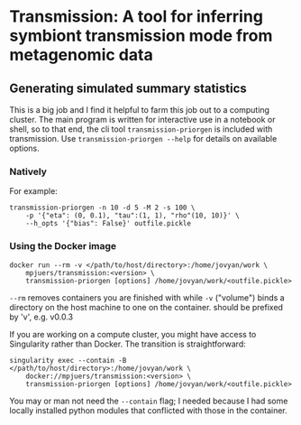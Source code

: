 # Transmission: A tool for inferring symbiont transmission mode from metagenomic data


## Generating simulated summary statistics

This is a big job and I find it helpful to farm this job out to a computing
cluster. The main program is written for interactive use in a notebook or shell,
so to that end, the cli tool `transmission-priorgen` is included with
transmission. Use `transmission-priorgen --help` for details on available
options. 

### Natively

For example:

```
transmission-priorgen -n 10 -d 5 -M 2 -s 100 \
    -p '{"eta": (0, 0.1), "tau":(1, 1), "rho"(10, 10)}' \
    --h_opts '{"bias": False}' outfile.pickle
```

### Using the Docker image

```
docker run --rm -v </path/to/host/directory>:/home/jovyan/work \
    mpjuers/transmission:<version> \
    transmission-priorgen [options] /home/jovyan/work/<outfile.pickle>
```

`--rm` removes containers you are finished with while `-v` ("volume") binds
a directory on the host machine to one on the container. <version> should be
prefixed by 'v', e.g. v0.0.3

If you are working on a compute cluster, you might have access to Singularity
rather than Docker. The transition is straightforward:

```
singularity exec --contain -B </path/to/host/directory>:/home/jovyan/work \
    docker://mpjuers/transmission:<version> \
    transmission-priorgen [options] /home/jovyan/work/<outfile.pickle>
```

You may or man not need the `--contain` flag; I needed because I had some
locally installed python modules that conflicted with those in the container.
